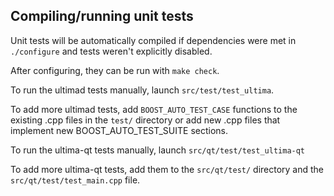 Compiling/running unit tests
------------------------------------

Unit tests will be automatically compiled if dependencies were met in `./configure`
and tests weren't explicitly disabled.

After configuring, they can be run with `make check`.

To run the ultimad tests manually, launch `src/test/test_ultima`.

To add more ultimad tests, add `BOOST_AUTO_TEST_CASE` functions to the existing
.cpp files in the `test/` directory or add new .cpp files that
implement new BOOST_AUTO_TEST_SUITE sections.

To run the ultima-qt tests manually, launch `src/qt/test/test_ultima-qt`

To add more ultima-qt tests, add them to the `src/qt/test/` directory and
the `src/qt/test/test_main.cpp` file.

